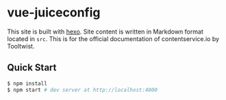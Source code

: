 # vue-juiceconfig
This site is built with [hexo](http://hexo.io/). Site content is written in Markdown format located in `src`. This is for the official documentation of contentservice.io by Tooltwist.

## Quick Start

``` bash
$ npm install
$ npm start # dev server at http://localhost:4000
```
